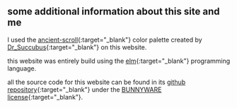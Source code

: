 ## some additional information about this site and me
I used the [ancient-scroll](https://lospec.com/palette-list/ancient-scroll){:target="_blank"} color palette created by [Dr_Succubus](https://lospec.com/drsuccubus){:target="_blank"} on this website.

this website was entirely build using the [elm](https://elm-lang.org){:target="_blank"} programming language.

all the source code for this website can be found in its [github repository](https://github.com/mikumikudice/mikumikudice.github.io){:target="_blank"} under the [BUNNYWARE license](https://mikumikudice.github.io/LICENSE.txt){:target="_blank"}.